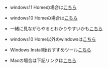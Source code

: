 - windows11 Homeの場合は[こちら](https://zenn.dev/good_engineer00/articles/a32455ad6d1993)


-  windows10 Homeの場合は[こちら](https://docs.docker.jp/docker-for-windows/install-windows-home.html)
  - 一緒に見ながらやるとわかりやすいかも[こちら](https://zenn.dev/longbridge/articles/d9f544f5b4cb82)

- windows10 Home以外のwindowsは[こちら](https://docs.docker.jp/docker-for-windows/install.html)

- Windows Install後おすすめツール[こちら](https://apps.microsoft.com/store/detail/windows-terminal/9N0DX20HK701?hl=ja-jp&gl=jp&rtc=1)

- Macの場合は下記リンクは[こちら](https://docs.docker.jp/docker-for-mac/install.html)
